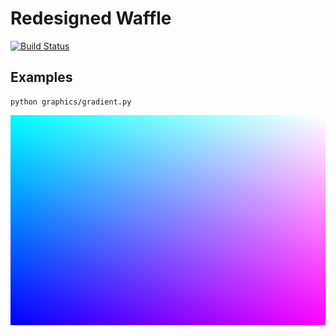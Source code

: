 # Redesigned Waffle

[![Build Status](https://travis-ci.org/shavit/redesigned-waffle.svg?branch=master)](https://travis-ci.org/shavit/redesigned-waffle)


## Examples
```
python graphics/gradient.py
```
![Generated Gradient](https://github.com/shavit/redesigned-waffle/raw/master/doc/example.png "Gradient")
